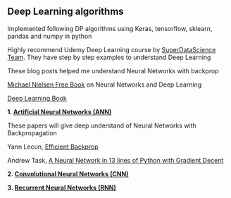 ## Deep Learning algorithms

 Implemented following DP algorithms using Keras, tensorflow, sklearn, pandas and numpy in python
 
 Highly recommend Udemy Deep Learning course by [SuperDataScience Team](https://www.udemy.com/deeplearning/). They have step by step examples to understand Deep Learning

These blog posts helped me understand Neural Networks with backprop

[Michael Nielsen Free Book](http://neuralnetworksanddeeplearning.com/) on Neural Networks and Deep Learning

[Deep Learning Book](http://www.deeplearningbook.org/)

 **1. [Artificial Neural Networks (ANN)](1_Artificial_Neural_Networks)**
   
   These papers will give deep understand of Neural Networks with Backpropagation
   
   Yann Lecun, [Efficient Backprop](http://yann.lecun.com/exdb/publis/pdf/lecun-98b.pdf)
   
   Andrew Task, [A Neural Network in 13 lines of Python with Gradient Decent](https://iamtrask.github.io/2015/07/27/python-network-part2/)
   
 **2. [Convolutional Neural Networks (CNN)](2_Convolutional_Neural_Networks)**
 
 **3. [Recurrent Neural Networks (RNN)](3_Recurrent_Neural_Networks)**
